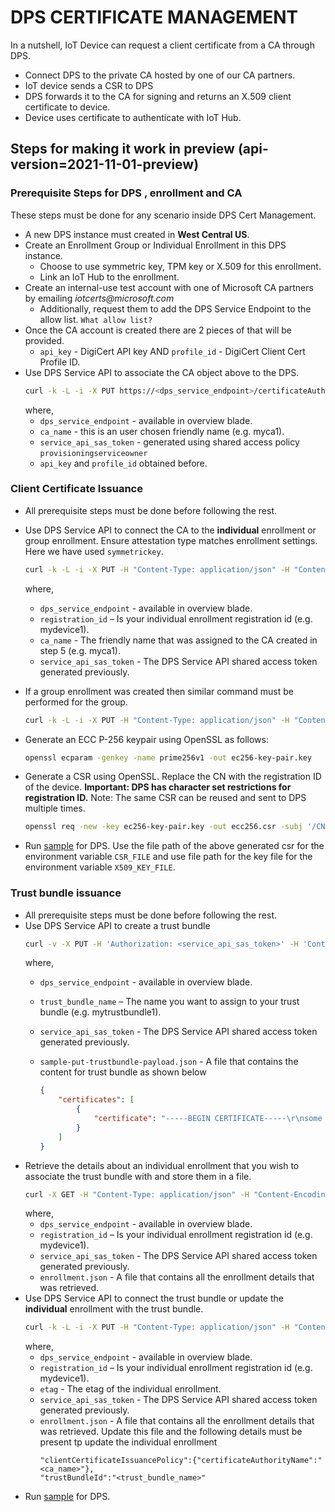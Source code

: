 # DPS CERTIFICATE MANAGEMENT

In a nutshell, IoT Device can request a client certificate from a CA through DPS. 
* Connect DPS to the private CA hosted by one of our CA partners. 
* IoT device sends a CSR to DPS
* DPS forwards it to the CA for signing and returns an X.509 client certificate to device. 
* Device uses certificate to authenticate with IoT Hub.

## Steps for making it work in preview (api-version=2021-11-01-preview)

### Prerequisite Steps for DPS , enrollment and CA

These steps must be done for any scenario inside DPS Cert Management.

* A new DPS instance must created in __West Central US__.
* Create an Enrollment Group or Individual Enrollment in this DPS instance.
    * Choose to use symmetric key, TPM key or X.509 for this enrollment.
    * Link an IoT Hub to the enrollment.
* Create an internal-use test account with one of Microsoft CA partners by emailing _iotcerts@microsoft.com_
    * Additionally, request them to add the DPS Service Endpoint to the allow list. `What allow list?`
* Once the CA account is created there are 2 pieces of that will be provided.
    * `api_key` -  DigiCert API key AND `profile_id` - DigiCert Client Cert Profile ID.
* Use DPS Service API to associate the CA object above to the DPS. 
    ```bash
    curl -k -L -i -X PUT https://<dps_service_endpoint>/certificateAuthorities/<ca_name>?api-version=2021-11-01-preview -H 'Authorization: <service_api_sas_token>' -H 'Content-Type: application/json' -H 'Content-Encoding: utf-8' -d'{"certificateAuthorityType":"DigiCertCertificateAuthority","apiKey":"<api_key>","profileName":"<profile_id>"}'
    ```
   where,
    * `dps_service_endpoint` - available in overview blade.
    * `ca_name` - this is an user chosen friendly name (e.g. myca1).
    * `service_api_sas_token` - generated using shared access policy `provisioningserviceowner`
    * `api_key` and `profile_id` obtained before.
     
### Client Certificate Issuance
* All prerequisite steps must be done before following the rest.
* Use DPS Service API to connect the CA to the __individual__ enrollment or group enrollment. Ensure attestation type matches enrollment settings.
Here we have used `symmetrickey`.
   ```bash
   curl -k -L -i -X PUT -H "Content-Type: application/json" -H "Content-Encoding:  utf-8" -H "Authorization: <service_api_sas_token>" https://<dps_service_endpoint>/enrollments/<registration_id>?api-version=2021-11-01-preview -H "If-Match: *" -d '{ "registrationId": "<registration_id>", "attestation": { "type": "symmetricKey" }, "clientCertificateIssuancePolicy": {"certificateAuthorityName":"<ca_name>"} }' 
   ```
   where,
    * `dps_service_endpoint` - available in overview blade.
    * `registration_id` – Is your individual enrollment registration id (e.g. mydevice1).
    * `ca_name` - The friendly name that was assigned to the CA created in step 5 (e.g. myca1).
    * `service_api_sas_token` - The DPS Service API shared access token generated previously.
    
* If a group enrollment was created then similar command must be performed for the group.
    ```bash
    curl -k -L -i -X PUT -H "Content-Type: application/json" -H "Content-Encoding:  utf-8" -H "Authorization: <service_api_sas_token>" https://<dps_service_endpoint>/enrollmentGroups/<enrollment_group_id>?api-version=2021-11-01-preview -H "If-Match: *" -d '{ "enrollmentGroupId": "<enrollment_group_id>", "attestation": { "type": "symmetricKey" },"clientCertificateIssuancePolicy": {"certificateAuthorityName":"<ca_name>"}}'
    ```
* Generate an ECC P-256 keypair using OpenSSL as follows:
    ```bash
    openssl ecparam -genkey -name prime256v1 -out ec256-key-pair.key
    ```
* Generate a CSR using OpenSSL. Replace the CN with the registration ID of the device. __Important: DPS has character set restrictions for registration ID.__
Note: The same CSR can be reused and sent to DPS multiple times.
    ```bash
    openssl req -new -key ec256-key-pair.key -out ecc256.csr -subj '/CN=my-registration-id'
    ```
* Run [sample](provision_symmetric_key_client_cert_issuance_send_message_x509.py) for DPS. Use the file path of the above generated csr for the environment variable `CSR_FILE` and 
use file path for the key file for the environment variable `X509_KEY_FILE`.

### Trust bundle issuance
* All prerequisite steps must be done before following the rest.
* Use DPS Service API to create a trust bundle
    ```bash
    curl -v -X PUT -H 'Authorization: <service_api_sas_token>' -H 'Content-Type: application/json' https://<dps_service_endpoint>/trustBundles/<trust_bundle_name>?api-version=2021-11-01-preview -d @sample-put-trustbundle-payload.json
    ```
    where,
    * `dps_service_endpoint` - available in overview blade.
    * `trust_bundle_name` – The name you want to assign to your trust bundle (e.g. mytrustbundle1).
    * `service_api_sas_token` - The DPS Service API shared access token generated previously.
    * `sample-put-trustbundle-payload.json` - A file that contains the content for trust bundle as shown below
    
        ```json
        {
            "certificates": [
                {
                    "certificate": "-----BEGIN CERTIFICATE-----\r\nsome content\r\nsome content\r\nsome content\r\n-----END CERTIFICATE-----\r\n"
                }
            ]
        }
        ```
* Retrieve the details about an individual enrollment that you wish to associate the trust bundle with and store them in a file.
    ```bash
    curl -X GET -H "Content-Type: application/json" -H "Content-Encoding:  utf-8" -H "Authorization: <service_api_sas_token>" https://<dps_service_endpoint>/enrollments/<registration_id>?api-version=2021-11-01-preview > enrollment.json
    ```
    where,
    * `dps_service_endpoint` - available in overview blade.
    * `registration_id` – Is your individual enrollment registration id (e.g. mydevice1).
    * `service_api_sas_token` - The DPS Service API shared access token generated previously.
    * `enrollment.json` - A file that contains all the enrollment details that was retrieved.
* Use DPS Service API to connect the trust bundle or update the __individual__ enrollment with the trust bundle.
    ```bash
    curl -k -L -i -X PUT -H "Content-Type: application/json" -H "Content-Encoding:  utf-8" -H "Authorization: <service_api_sas_token>" https://<dps_service_endpoint>/enrollments/<registration_id>?api-version=2021-11-01-preview -H "If-Match: <etag>" -d @enrollment.json
    ```
    where,
    * `dps_service_endpoint` - available in overview blade.
    * `registration_id` – Is your individual enrollment registration id (e.g. mydevice1).
    * `etag` - The etag of the individual enrollment.
    * `service_api_sas_token` - The DPS Service API shared access token generated previously.
    * `enrollment.json` - A file that contains all the enrollment details that was retrieved. Update this file and the following details must be present tp update the individual enrollment
        ```
        "clientCertificateIssuancePolicy":{"certificateAuthorityName":"<ca_name>"}, 
        "trustBundleId":"<trust_bundle_name>"
        ```
* Run [sample](provision_symmetric_key_trust_bundle_issuance.py) for DPS.